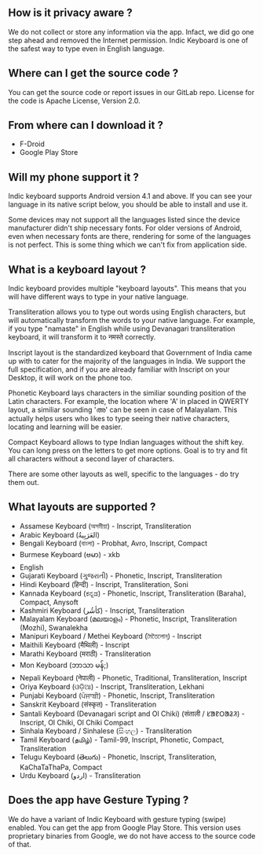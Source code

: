 ## How is it privacy aware ?

We do not collect or store any information via the app. Infact, we did go one step ahead and removed the Internet permission. Indic Keyboard is one of the safest way to type even in English language.

## Where can I get the source code ?

You can get the source code or report issues in our GitLab repo. License for the code is Apache License, Version 2.0.

## From where can I download it ?

- F-Droid
- Google Play Store

## Will my phone support it ?

Indic keyboard supports Android version 4.1 and above. If you can see your language in its native script below, you should be able to install and use it.

Some devices may not support all the languages listed since the device manufacturer didn't ship necessary fonts. For older versions of Android, even when necessary fonts are there, rendering for some of the languages is not perfect. This is some thing which we can't fix from application side.

## What is a keyboard layout ?

Indic keyboard provides multiple "keyboard layouts". This means that you will have different ways to type in your native language.

Transliteration allows you to type out words using English characters, but will automatically transform the words to your native language. For example, if you type "namaste" in English while using Devanagari transliteration keyboard, it will transform it to नमस्ते correctly.

Inscript layout is the standardized keyboard that Government of India came up with to cater for the majority of the languages in India. We support the full specification, and if you are already familiar with Inscript on your Desktop, it will work on the phone too.

Phonetic Keyboard lays characters in the similiar sounding position of the Latin characters. For example, the location where 'A' in placed in QWERTY layout, a similiar sounding 'അ' can be seen in case of Malayalam. This actually helps users who likes to type seeing their native characters, locating and learning will be easier.

Compact Keyboard allows to type Indian languages without the shift key. You can long press on the letters to get more options. Goal is to try and fit all characters without a second layer of characters.

There are some other layouts as well, specific to the languages - do try them out.


## What layouts are supported ?
- Assamese Keyboard (অসমীয়া) - Inscript, Transliteration
- Arabic Keyboard (العَرَبِيةُ‎‎)
- Bengali Keyboard (বাংলা) - Probhat, Avro, Inscript, Compact
- Burmese Keyboard (ဗမာ) - xkb
- English
- Gujarati Keyboard (ગુજરાતી) - Phonetic, Inscript, Transliteration
- Hindi Keyboard (हिन्दी) - Inscript, Transliteration, Soni
- Kannada Keyboard (ಕನ್ನಡ) - Phonetic, Inscript, Transliteration (Baraha), Compact, Anysoft
- Kashmiri Keyboard (کأشُر) - Inscript, Transliteration
- Malayalam Keyboard (മലയാളം) - Phonetic, Inscript, Transliteration (Mozhi), Swanalekha
- Manipuri Keyboard / Methei Keyboard (মৈতৈলোন্) - Inscript
- Maithili Keyboard (मैथिली) - Inscript
- Marathi Keyboard (मराठी) - Transliteration
- Mon Keyboard (ဘာသာ မန်;)
- Nepali Keyboard (नेपाली) - Phonetic, Traditional, Transliteration, Inscript
- Oriya Keyboard (ଓଡ଼ିଆ) - Inscript, Transliteration, Lekhani
- Punjabi Keyboard (ਪੰਜਾਬੀ) - Phonetic, Inscript, Transliteration
- Sanskrit Keyboard (संस्कृत) - Transliteration
- Santali Keyboard (Devanagari script and Ol Chiki) (संताली / ᱥᱟᱱᱛᱟᱲᱤ) - Inscript, Ol Chiki, Ol Chiki Compact
- Sinhala Keyboard / Sinhalese (සිංහල) - Transliteration
- Tamil Keyboard (தமிழ்) - Tamil-99, Inscript, Phonetic, Compact, Transliteration
- Telugu Keyboard (తెలుగు) - Phonetic, Inscript, Transliteration, KaChaTaThaPa, Compact
- Urdu Keyboard (اردو) - Transliteration

## Does the app have Gesture Typing ?

We do have a variant of Indic Keyboard with gesture typing (swipe) enabled. You can get the app from Google Play Store. This version uses proprietary binaries from Google, we do not have access to the source code of that.

